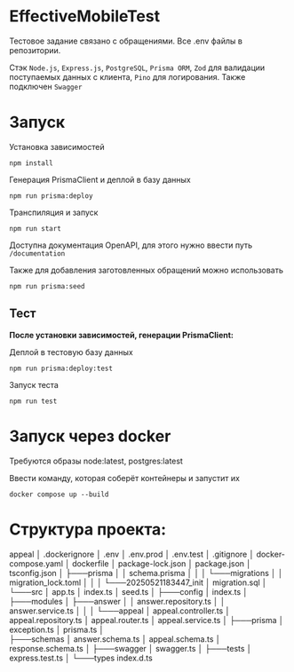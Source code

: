 # EffectiveMobileTest
Тестовое задание связано с обращениями. Все .env файлы в репозитории.

Стэк ```Node.js```, ```Express.js```, ```PostgreSQL```, ```Prisma ORM```, ```Zod``` для валидации поступаемых данных с клиента, ```Pino``` для логирования. Также подключен ```Swagger```

# Запуск
Установка зависимостей
```
npm install
```
Генерация PrismaClient и деплой в базу данных
```
npm run prisma:deploy
```
Транспиляция и запуск
```
npm run start
```
Доступна документация OpenAPI, для этого нужно ввести путь ```/documentation```

Также для добавления заготовленных обращений можно использовать
```
npm run prisma:seed
```
## Тест
**После установки зависимостей, генерации PrismaClient:**

Деплой в тестовую базу данных
```
npm run prisma:deploy:test
```
Запуск теста
```
npm run test
```
# Запуск через docker
Требуются образы node:latest, postgres:latest

Ввести команду, которая соберёт контейнеры и запустит их
```
docker compose up --build
```

# Структура проекта:
appeal
│   .dockerignore
│   .env
│   .env.prod
│   .env.test
│   .gitignore
│   docker-compose.yaml
│   dockerfile
│   package-lock.json
│   package.json
│   tsconfig.json
│
├───prisma
│   │   schema.prisma
│   │
│   └───migrations
│       │   migration_lock.toml
│       │
│       └───20250521183447_init
│               migration.sql
│
└───src
    │   app.ts
    │   index.ts
    │   seed.ts
    │
    ├───config
    │       index.ts
    │       
    ├───modules
    │   ├───answer
    │   │       answer.repository.ts
    │   │       answer.service.ts
    │   │
    │   └───appeal
    │           appeal.controller.ts
    │           appeal.repository.ts
    │           appeal.router.ts
    │           appeal.service.ts
    │
    ├───prisma
    │       exception.ts
    │       prisma.ts
    │       
    ├───schemas
    │       answer.schema.ts
    │       appeal.schema.ts
    │       response.schema.ts
    │
    ├───swagger
    │       swagger.ts
    │
    ├───tests
    │       express.test.ts
    │
    └───types
            index.d.ts
